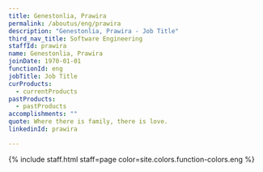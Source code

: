 ```yaml
---
title: Genestonlia, Prawira
permalink: /aboutus/eng/prawira
description: "Genestonlia, Prawira - Job Title"
third_nav_title: Software Engineering
staffId: prawira
name: Genestonlia, Prawira
joinDate: 1970-01-01
functionId: eng
jobTitle: Job Title
curProducts:
  - currentProducts
pastProducts:
  - pastProducts
accomplishments: ""
quote: Where there is family, there is love.
linkedinId: prawira

---
```


{% include staff.html staff=page color=site.colors.function-colors.eng %}
